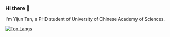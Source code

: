 ### Hi there 👋

I'm Yijun Tan, a PHD student of University of Chinese Academy of Sciences.

[![Top Langs](https://github-readme-stats.vercel.app/api/top-langs/?username=GHtyt)](https://github.com/GHtyt/github-readme-stats)
<!--
**GHtyt/GHtyt** is a ✨ _special_ ✨ repository because its `README.md` (this file) appears on your GitHub profile.

Here are some ideas to get you started:

- 🔭 I’m currently working on ...
- 🌱 I’m currently learning ...
- 👯 I’m looking to collaborate on ...
- 🤔 I’m looking for help with ...
- 💬 Ask me about ...
- 📫 How to reach me: ...
- 😄 Pronouns: ...
- ⚡ Fun fact: ...
-->
